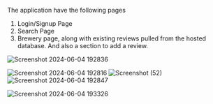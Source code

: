 The application have the following pages
1. Login/Signup Page
2. Search Page
3. Brewery page, along with existing reviews pulled from the hosted database. And
also a section to add a review.

 ![Screenshot 2024-06-04 192836](https://github.com/preranaryagr24/MoEngageAssignment2/assets/83573297/e22b6c2b-ad7d-4ff7-bd99-258eb83c15ce)


![Screenshot 2024-06-04 192816](https://github.com/preranaryagr24/MoEngageAssignment2/assets/83573297/f790c912-f2bd-437b-8231-a7c5756e33d6)
![Screenshot (52)](https://github.com/preranaryagr24/MoEngageAssignment2/assets/83573297/0576f58f-97b7-440d-9330-11a5c4467e25)
![Screenshot 2024-06-04 192847](https://github.com/preranaryagr24/MoEngageAssignment2/assets/83573297/2d2e24e9-46e3-4c50-aa03-e7014939e1b8)

![Screenshot 2024-06-04 193326](https://github.com/preranaryagr24/MoEngageAssignment2/assets/83573297/0016c812-e477-401d-9447-922854a65d3c)

